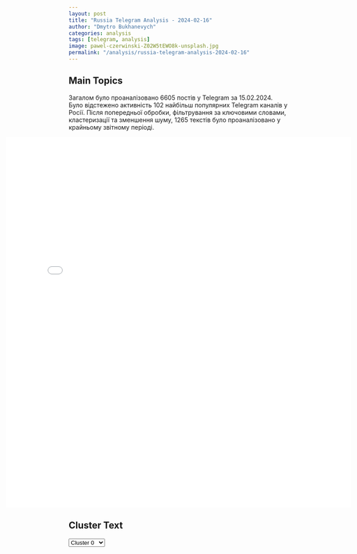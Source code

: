 ```yaml
---
layout: post
title: "Russia Telegram Analysis - 2024-02-16"
author: "Dmytro Bukhanevych"
categories: analysis
tags: [telegram, analysis]
image: pawel-czerwinski-Z02W5tEWO8k-unsplash.jpg
permalink: "/analysis/russia-telegram-analysis-2024-02-16"
---
```


<style>
    /* Adjusting iframe-container styles */
    .wide-iframe-container {
        width: calc(100% + 30vw);  /* Extending the width */
        margin-left: -15vw;       /* Negative margin to push to the left */
        overflow: hidden;         /* In case the iframe content spills over */
    }

    .wide-iframe-container iframe {
        width: 100%;  /* Making the iframe take the full width of its container */
        border: none; /* Removing any borders from the iframe */
    }

    /* Toggle mechanism */
    .hidden {
        display: none;
    }
    
    .show-content-target:checked + .show-content {
        display: block;
    }
</style>

<h2>Main Topics</h2>
<p>Загалом було проаналізовано 6605 постів у Telegram за 15.02.2024. Було відстежено активність 102 найбільш популярних Telegram каналів у Росії. Після попередньої обробки, фільтрування за ключовими словами, кластеризації та зменшення шуму, 1265 текстів було проаналізовано у крайньому звітному періоді.</p>
<!-- Embedding Main Plotly Visualization -->
<div class="wide-iframe-container">
    <iframe src="{{site.baseurl}}/visualizations/2024-02-16/fig_topics_time.html" height="850"></iframe>
</div>


<h2>Cluster Text</h2>

<!-- Dropdown to select a cluster -->
<select id="clusterSelector" onchange="displayClusterText()">
<option value="0">Cluster 0</option><option value="1">Cluster 1</option><option value="2">Cluster 2</option><option value="3">Cluster 3</option><option value="4">Cluster 4</option><option value="5">Cluster 5</option><option value="6">Cluster 6</option><option value="7">Cluster 7</option><option value="8">Cluster 8</option><option value="9">Cluster 9</option><option value="10">Cluster 10</option><option value="11">Cluster 11</option>
</select>

<!-- Display area for the selected cluster's text -->
<div id="clusterTextDisplay" class="hidden"></div>

<script type="text/javascript">
    var clusterDetails = {"0": "<b>Total Posts:</b> 409<br><b>Date:</b> 2024-02-15 19:30:24+00:00<br><b>Author:</b> mikle1on<br><b>Link:</b> https://t.me/s/Mikle1On/22697<br><b>Subscribers:</b> 613476<br><b>Text:</b> \u0422\u0435\u043a\u0441\u0442: \u041e\u0442 \u0420\u0443\u0441\u0441\u043a\u043e\u0433\u043e \u043f\u0430\u0442\u0440\u0438\u043e\u0442\u0430:... \u041d\u0430\u0448\u0430 \u0430\u0440\u043c\u0438\u044f \u0442\u0430\u043a\u0436\u0435 \u0437\u0430\u043d\u044f\u043b\u0430 \u043c\u043e\u0449\u043d\u044b\u0439 \u0443\u043a\u0440\u0435\u043f\u0440\u0430\u0439\u043e\u043d \"\u0427\u0435\u0431\u0443\u0440\u0430\u0448\u043a\u0430\"(\u043d\u0435\u0434\u0430\u043b\u0435\u043a\u043e \u043e\u0442 \"\u0417\u0435\u043d\u0438\u0442\u0430') \u0438 \u0441\u0430\u043c\u0443\u044e \u0432\u043e\u0441\u0442\u043e\u0447\u043d\u0443\u044e \u043f\u043e\u0437\u0438\u0446\u0438\u044e \u0445\u043e\u0445\u043b\u0430. \u041f\u043e\u0434 \u043a\u043e\u043d\u0442\u0440\u043e\u043b\u044c \u0432\u0437\u044f\u0442\u0430 \u0414\u043e\u043d\u0435\u0446\u043a\u0430\u044f \u0424\u0438\u043b\u044c\u0442\u0440\u043e\u0432\u0430\u043d\u043d\u0430\u044f \u0421\u0442\u0430\u043d\u0446\u0438\u044f. \u0421\u043e\u043e\u0431\u0449\u0430\u044e\u0442, \u0447\u0442\u043e \u043d\u0430\u0448\u0438 \u0448\u0442\u0443\u0440\u043c\u043e\u0432\u0438\u043a\u0438 \u043f\u0435\u0440\u0435\u0440\u0435\u0437\u0430\u043b\u0438 \u0434\u043e\u0440\u043e\u0433\u0443 \u043d\u0430 \u041b\u0430\u0441\u0442\u043e\u0447\u043a\u0438\u043d\u043e \u0438 \u0434\u043e\u0448\u043b\u0438 \u0434\u043e \u0414\u0443\u0440\u043d\u043e\u0433\u043e \u043e\u0432\u0440\u0430\u0433\u0430. \u042d\u0442\u043e \u043d\u0435\u0441\u043a\u043e\u043b\u044c\u043a\u043e \u0437\u0430\u0442\u0440\u0443\u0434\u043d\u0438\u0442 \u043e\u0442\u0445\u043e\u0434 \u043e\u0441\u0442\u0430\u044e\u0449\u0438\u0445\u0441\u044f \u0432 \u0410\u0432\u0434\u0435\u0435\u0432\u043a\u0435 \u0441\u0438\u043b \u0412\u0421\u0423.\u0421\u043b\u0430\u0432\u0430 \u0420\u0443\u0441\u0441\u043a\u043e\u043c\u0443 \u0421\u043e\u043b\u0434\u0430\u0442\u0443!", "1": "<b>Total Posts:</b> 20<br><b>Date:</b> 2024-02-15 17:30:42+00:00<br><b>Author:</b> warhistoryalconafter<br><b>Link:</b> https://t.me/s/warhistoryalconafter/147423<br><b>Subscribers:</b> 473942<br><b>Text:</b> \u0422\u0435\u043a\u0441\u0442: \ud83c\uddfa\ud83c\udde6\u041f\u0440\u0435\u0437\u0438\u0434\u0435\u043d\u0442 \u0423\u043a\u0440\u0430\u0438\u043d\u044b \u0412\u043b\u0430\u0434\u0438\u043c\u0438\u0440 \u0417\u0435\u043b\u0435\u043d\u0441\u043a\u0438\u0439 \u043f\u043e\u0434\u043f\u0438\u0441\u0430\u043b \u0437\u0430\u043a\u043e\u043d \u043e \u043b\u0435\u0433\u0430\u043b\u0438\u0437\u0430\u0446\u0438\u0438 \u0432 \u0441\u0442\u0440\u0430\u043d\u0435 \u043c\u0435\u0434\u0438\u0446\u0438\u043d\u0441\u043a\u043e\u0433\u043e \u043a\u0430\u043d\u043d\u0430\u0431\u0438\u0441\u0430 (\u043c\u0430\u0440\u0438\u0445\u0443\u0430\u043d\u044b).", "2": "<b>Total Posts:</b> 19<br><b>Date:</b> 2024-02-15 18:06:46+00:00<br><b>Author:</b> rossia_putin<br><b>Link:</b> https://t.me/s/ROSSIA_PUTIN/83254<br><b>Subscribers:</b> 320436<br><b>Text:</b> \u0422\u0435\u043a\u0441\u0442: \ud83c\uddf7\ud83c\uddfa \ud83d\udc54 \u041f\u0443\u0442\u0438\u043d \u043f\u043e\u0441\u0435\u0442\u0438\u043b \u00ab\u0423\u0440\u0430\u043b\u0432\u0430\u0433\u043e\u043d\u0437\u0430\u0432\u043e\u0434\u00bb \u0432 \u041d\u0438\u0436\u043d\u0435\u043c \u0422\u0430\u0433\u0438\u043b\u0435\u041e\u043d \u043e\u0437\u043d\u0430\u043a\u043e\u043c\u0438\u043b\u0441\u044f \u0441 \u043f\u0440\u043e\u0438\u0437\u0432\u043e\u0434\u0441\u0442\u0432\u043e\u043c \u0431\u0440\u043e\u043d\u0435\u0442\u0435\u0445\u043d\u0438\u043a\u0438 \u0438 \u043f\u043e\u043e\u0431\u0449\u0430\u043b\u0441\u044f \u0441 \u0440\u0430\u0431\u043e\u0447\u0438\u043c\u0438.\ud83d\udd14  \u041c\u044b \u043d\u0438\u043a\u043e\u0433\u0434\u0430 \u043d\u0435 \u0434\u0435\u043b\u0430\u043b\u0438 \u0440\u0430\u0437\u043d\u0438\u0446\u0443 \u043c\u0435\u0436\u0434\u0443 \u0440\u0443\u0441\u0441\u043a\u0438\u043c\u0438 \u0438 \u0443\u043a\u0440\u0430\u0438\u043d\u0446\u0430\u043c\u0438, \u043c\u0435\u0436\u0434\u0443 \u0420\u043e\u0441\u0441\u0438\u0435\u0439 \u0438 \u0423\u043a\u0440\u0430\u0438\u043d\u043e\u0439 - \u041f\u0443\u0442\u0438\u043d\u0414\u0440\u0443\u0433\u0438\u0435 \u0437\u0430\u044f\u0432\u043b\u0435\u043d\u0438\u044f \u043f\u0440\u0435\u0437\u0438\u0434\u0435\u043d\u0442\u0430 \u043d\u0430 \u0432\u0441\u0442\u0440\u0435\u0447\u0435 \u0441 \u0440\u0430\u0431\u043e\u0442\u043d\u0438\u043a\u0430\u043c\u0438 \"\u0423\u0440\u0430\u043b\u0432\u0430\u0433\u043e\u043d\u0437\u0430\u0432\u043e\u0434\" \u0432 \u0421\u0432\u0435\u0440\u0434\u043b\u043e\u0432\u0441\u043a\u043e\u0439 \u043e\u0431\u043b\u0430\u0441\u0442\u0438:\ud83d\udce3  \u041f\u0440\u043e\u0433\u0440\u0430\u043c\u043c\u0443 \u00ab\u041c\u043e\u043b\u043e\u0434\u0430\u044f \u0441\u0435\u043c\u044c\u044f\u00bb \u043f\u0440\u043e\u0434\u043b\u044f\u0442 \u043f\u043e\u0441\u043b\u0435 2025 \u0433\u043e\u0434\u0430, \u043f\u043e\u0442\u043e\u043c\u0443 \u0447\u0442\u043e \u043e\u043d\u0430 \u043f\u043e\u043b\u044c\u0437\u0443\u044e\u0442\u0441\u044f \u043f\u043e\u0434\u0434\u0435\u0440\u0436\u043a\u043e\u0439\ud83d\udce3  \u0415\u0441\u043b\u0438 \u043c\u044b \u0445\u043e\u0442\u0438\u043c \u0441\u043e\u0445\u0440\u0430\u043d\u0438\u0442\u044c\u0441\u044f \u043a\u0430\u043a \u044d\u0442\u043d\u043e\u0441 \u0438\u043b\u0438 \u043a\u0430\u043a \u044d\u0442\u043d\u043e\u0441\u044b, \u043d\u0430\u0441\u0435\u043b\u044f\u044e\u0449\u0438\u0435 \u0420\u043e\u0441\u0441\u0438\u044e, - \u0434\u043e\u043b\u0436\u043d\u043e \u0431\u044b\u0442\u044c \u043a\u0430\u043a \u043c\u0438\u043d\u0438\u043c\u0443\u043c \u0434\u0432\u0430 \u0440\u0435\u0431\u0435\u043d\u043a\u0430.\ud83d\udce3  \u0412 \u0420\u043e\u0441\u0441\u0438\u0438 \u043d\u0438\u043a\u043e\u0433\u0434\u0430 \u043d\u0435 \u0431\u044b\u043b\u043e \u0438 \u043d\u0435 \u0431\u0443\u0434\u0435\u0442 \u043d\u0438\u043a\u0430\u043a\u043e\u0433\u043e \u0441\u043e\u0447\u0443\u0432\u0441\u0442\u0432\u0438\u044f \u043a \u043d\u0430\u0446\u0438\u0441\u0442\u0430\u043c\ud83d\udce3  \u041f\u043e\u0441\u043b\u0435 \u043e\u043a\u043e\u043d\u0447\u0430\u043d\u0438\u044f \u0412\u041e\u0412 \u043c\u043d\u043e\u0433\u0438\u0435 \u043d\u0430\u0446\u0438\u0441\u0442\u044b \u0443\u0431\u0435\u0436\u0430\u043b\u0438 \u0437\u0430\u0433\u0440\u0430\u043d\u0438\u0446\u0443 \u0438 \u043d\u0430 \u043d\u0438\u0445 \u043f\u0440\u043e\u0442\u0438\u0432\u043d\u0438\u043a \u0441\u0434\u0435\u043b\u0430\u043b \u0441\u0442\u0430\u0432\u043a\u0443\ud83d\udce3  \u041c\u044b \u0431\u0443\u0434\u0435\u043c \u0438 \u0434\u0430\u043b\u044c\u0448\u0435 \u0437\u0430\u0449\u0438\u0449\u0430\u0442\u044c \u043b\u044e\u0434\u0435\u0439 \u043d\u0430\u0448\u0438\u0445, \u043a\u043e\u0442\u043e\u0440\u044b\u0435 \u0442\u0430\u043c \u0436\u0438\u0432\u0443\u0442 \u2014 \u041f\u0443\u0442\u0438\u043d  \u043e\u0431 \u043e\u0442\u043d\u043e\u0448\u0435\u043d\u0438\u0438 \u043a \u0423\u043a\u0440\u0430\u0438\u043d\u0435 \u0438 \u0443\u043a\u0440\u0430\u0438\u043d\u0441\u043a\u043e\u043c\u0443 \u043d\u0430\u0440\u043e\u0434\u0443 \ud83d\udce3  \u0411\u043e\u043b\u0435\u0435 \u0441\u0435\u0440\u044c\u0435\u0437\u043d\u044b\u0435 \u043f\u043b\u0430\u043d\u044b \u0441\u0435\u0439\u0447\u0430\u0441 \u0441\u0442\u0430\u0432\u044f\u0442\u0441\u044f \u0441\u0442\u043e\u044f\u0442 \u0432 \u0437\u043e\u043d\u0435 \u043f\u0440\u043e\u0432\u0435\u0434\u0435\u043d\u0438\u044f \u0421\u0412\u041e, \u043d\u043e \u0438 \u0433\u0440\u0430\u0436\u0434\u0430\u043d\u0441\u043a\u0430\u044f \u043f\u043e\u0432\u0435\u0441\u0442\u043a\u0430 \u0431\u043e\u043b\u044c\u0448\u0430\u044f \ud83d\udce3  \u0412\u044b\u043f\u0443\u0441\u043a\u0430\u0435\u043c\u044b\u0439 \u043d\u0430 \u0423\u0440\u0430\u043b\u0432\u0430\u0433\u043e\u043d\u0437\u0430\u0432\u043e\u0434\u0435 \u00ab\u0422-90 \u041f\u0440\u043e\u0440\u044b\u0432\u00bb - \u043b\u0443\u0447\u0448\u0438\u0439 \u0442\u0430\u043d\u043a \u0432 \u043c\u0438\u0440\u0435. \u0411\u0435\u0437 \u0432\u0441\u044f\u043a\u043e\u0433\u043e \u043f\u0440\u0435\u0443\u0432\u0435\u043b\u0438\u0447\u0435\u043d\u0438\u044f\ud83d\udc54 \ud83c\uddf7\ud83c\uddfa \u041d\u041e\u0412\u041e\u0421\u0422\u0418 24/7 \u2604\ufe0f", "3": "<b>Total Posts:</b> 17<br><b>Date:</b> 2024-02-15 09:21:59+00:00<br><b>Author:</b> imnotbozhena<br><b>Link:</b> https://t.me/s/imnotbozhena/41635<br><b>Subscribers:</b> 506235<br><b>Text:</b> \u0422\u0435\u043a\u0441\u0442: \u0422\u0430\u043a\u0435\u0440 \u041a\u0430\u0440\u043b\u0441\u043e\u043d \u043d\u0430\u0447\u0430\u043b \u0432\u044b\u043a\u043b\u0430\u0434\u044b\u0432\u0430\u0442\u044c \u0440\u043e\u043b\u0438\u043a\u0438 \u043e \u041c\u043e\u0441\u043a\u0432\u0435. \u041d\u0430 \u0432\u0438\u0434\u0435\u043e \u043e\u043d \u0441\u0440\u0430\u0432\u043d\u0438\u0432\u0430\u0435\u0442 \u043c\u0435\u0442\u0440\u043e\u043f\u043e\u043b\u0438\u0442\u0435\u043d \u041d\u044c\u044e-\u0419\u043e\u0440\u043a\u0430 \u0441 \u043d\u0430\u0448\u0438\u043c, \u043e\u0441\u0442\u0430\u043d\u043e\u0432\u0438\u0432\u0448\u0438\u0441\u044c \u043d\u0430 \u0441\u0442\u0430\u043d\u0446\u0438\u0438 \u00ab\u041a\u0438\u0435\u0432\u0441\u043a\u0430\u044f\u00bb, \u043a\u043e\u0442\u043e\u0440\u0430\u044f, \u043f\u043e \u0435\u0433\u043e \u0441\u043b\u043e\u0432\u0430\u043c, \u00ab\u0432\u044b\u0433\u043b\u044f\u0434\u0438\u0442 \u043b\u0443\u0447\u0448\u0435, \u0447\u0435\u043c \u0447\u0442\u043e \u0431\u044b \u0442\u043e \u043d\u0438 \u0431\u044b\u043b\u043e \u0432 \u0421\u0428\u0410\u00bb.\u0411\u0435\u0434\u043e\u043b\u0430\u0433\u0438, \u0434\u0430\u0436\u0435 \u043d\u043e\u0440\u043c\u0430\u043b\u044c\u043d\u043e\u0433\u043e \u043c\u0435\u0442\u0440\u043e \u043d\u0435 \u0432\u0438\u0434\u0435\u043b\u0438.", "4": "<b>Total Posts:</b> 147<br><b>Date:</b> 2024-02-15 07:15:18+00:00<br><b>Author:</b> ostashkonews<br><b>Link:</b> https://t.me/s/OstashkoNews/119973<br><b>Subscribers:</b> 394412<br><b>Text:</b> \u0422\u0435\u043a\u0441\u0442: \ud83c\uddeb\ud83c\uddf2\ud83c\uddfa\ud83c\udde6 \u0421\u0442\u043e\u043b\u0442\u0435\u043d\u0431\u0435\u0440\u0433: \u043f\u043e\u0434\u0434\u0435\u0440\u0436\u043a\u0430 \u0423\u043a\u0440\u0430\u0438\u043d\u044b \u2013 \u044d\u0442\u043e \u0438\u043d\u0432\u0435\u0441\u0442\u0438\u0446\u0438\u0438 \u0432 \u043d\u0430\u0448\u0443 \u0441\u043e\u0431\u0441\u0442\u0432\u0435\u043d\u043d\u0443\u044e \u0431\u0435\u0437\u043e\u043f\u0430\u0441\u043d\u043e\u0441\u0442\u044c\u0413\u0435\u043d\u0441\u0435\u043a \u043e\u0442\u043a\u0440\u044b\u0442\u043e \u043f\u0440\u0438\u0437\u043d\u0430\u043b \u043d\u0430 \u0432\u0435\u0441\u044c \u043c\u0438\u0440, \u0434\u043b\u044f \u0447\u0435\u0433\u043e \u041d\u0410\u0422\u041e \u043d\u0443\u0436\u043d\u044b \u00ab\u0434\u0435\u0448\u0435\u0432\u044b\u0435 \u0443\u043a\u0440\u0430\u0438\u043d\u0446\u044b\u00bb. \u042d\u0442\u043e \u0434\u0430\u0432\u043d\u043e \u0443\u0436\u0435 \u043d\u0435 \u0441\u0442\u0435\u0441\u043d\u044f\u044e\u0442\u0441\u044f \u043e\u0437\u0432\u0443\u0447\u0438\u0432\u0430\u0442\u044c \u043d\u0430 \u0417\u0430\u043f\u0430\u0434\u0435.\ud83d\udcdd \u00ab\u042f \u043e\u0436\u0438\u0434\u0430\u044e, \u0447\u0442\u043e \u041a\u043e\u043d\u0433\u0440\u0435\u0441\u0441 \u0421\u0428\u0410 \u043f\u0440\u0438\u043c\u0435\u0442 \u043f\u0430\u043a\u0435\u0442 \u043c\u0435\u0440 \u043f\u043e \u0434\u0430\u043b\u044c\u043d\u0435\u0439\u0448\u0435\u0439 \u043f\u043e\u0434\u0434\u0435\u0440\u0436\u043a\u0435 \u0423\u043a\u0440\u0430\u0438\u043d\u044b, \u043f\u043e\u0442\u043e\u043c\u0443 \u0447\u0442\u043e \u043f\u043e\u0434\u0434\u0435\u0440\u0436\u043a\u0430 \u0423\u043a\u0440\u0430\u0438\u043d\u044b - \u044d\u0442\u043e \u043d\u0435 \u0431\u043b\u0430\u0433\u043e\u0442\u0432\u043e\u0440\u0438\u0442\u0435\u043b\u044c\u043d\u043e\u0441\u0442\u044c\u00bb, \u2013 \u0441\u043a\u0430\u0437\u0430\u043b \u0421\u0442\u043e\u043b\u0442\u0435\u043d\u0431\u0435\u0440\u0433, \u043d\u0430\u043f\u043e\u043c\u043d\u0438\u0432 \u043a\u0438\u0435\u0432\u0441\u043a\u043e\u043c\u0443 \u0440\u0435\u0436\u0438\u043c\u0443 \u043f\u0440\u043e \u0435\u0433\u043e \u0434\u043e\u043b\u0433\u0438.\u041e\u0441\u0442\u0430\u0448\u043a\u043e! \u0412\u0430\u0436\u043d\u043e\u0435 - \u043f\u043e\u0434\u043f\u0438\u0448\u0438\u0441\u044c", "5": "<b>Total Posts:</b> 137<br><b>Date:</b> 2024-02-15 13:02:06+00:00<br><b>Author:</b> rt_russian<br><b>Link:</b> https://t.me/s/rt_russian/189671<br><b>Subscribers:</b> 841622<br><b>Text:</b> \u0422\u0435\u043a\u0441\u0442: \u0413\u043b\u0430\u0432\u043d\u043e\u0435 \u043e\u0431 \u043e\u0431\u0441\u0442\u0440\u0435\u043b\u0435 \u0411\u0435\u043b\u0433\u043e\u0440\u043e\u0434\u0430 \u0441\u043e \u0441\u0442\u043e\u0440\u043e\u043d\u044b \u0412\u0421\u0423:\u2014 \u043f\u043e\u0433\u0438\u0431\u043b\u0438 \u0448\u0435\u0441\u0442\u044c \u0447\u0435\u043b\u043e\u0432\u0435\u043a, \u0432 \u0442\u043e\u043c \u0447\u0438\u0441\u043b\u0435 \u0447\u0435\u0442\u044b\u0440\u0451\u0445\u043c\u0435\u0441\u044f\u0447\u043d\u044b\u0439 \u0440\u0435\u0431\u0451\u043d\u043e\u043a, 17 \u043f\u043e\u043b\u0443\u0447\u0438\u043b\u0438 \u0440\u0430\u043d\u0435\u043d\u0438\u044f, \u0441\u0440\u0435\u0434\u0438 \u043d\u0438\u0445 \u2014 \u0447\u0435\u0442\u0432\u0435\u0440\u043e \u0434\u0435\u0442\u0435\u0439;\u2014 \u043f\u043e\u0434 \u0443\u0434\u0430\u0440 \u043f\u043e\u043f\u0430\u043b\u0438 \u0442\u043e\u0440\u0433\u043e\u0432\u044b\u0439 \u0446\u0435\u043d\u0442\u0440, \u0441\u0442\u0430\u0434\u0438\u043e\u043d \u0448\u043a\u043e\u043b\u044b \u211642, \u043f\u043e\u0432\u0440\u0435\u0436\u0434\u0435\u043d\u044b \u0436\u0438\u043b\u044b\u0435 \u043c\u043d\u043e\u0433\u043e\u044d\u0442\u0430\u0436\u043a\u0438;\u2014 \u0432 \u0433\u043e\u0440\u043e\u0434 \u043f\u043e \u043f\u043e\u0440\u0443\u0447\u0435\u043d\u0438\u044e \u041c\u0443\u0440\u0430\u0448\u043a\u043e \u043d\u0430\u043f\u0440\u0430\u0432\u0438\u043b\u0438 \u0431\u0440\u0438\u0433\u0430\u0434\u0443 \u0432\u0440\u0430\u0447\u0435\u0439 \u0444\u0435\u0434\u0435\u0440\u0430\u043b\u044c\u043d\u044b\u0445 \u0446\u0435\u043d\u0442\u0440\u043e\u0432; \u2014 14 \u0441\u043d\u0430\u0440\u044f\u0434\u043e\u0432 RM-70 Vampire \u0443\u0434\u0430\u043b\u043e\u0441\u044c \u0441\u0431\u0438\u0442\u044c, \u0441\u043e\u043e\u0431\u0449\u0438\u043b\u0438 \u0432 \u041c\u0438\u043d\u043e\u0431\u043e\u0440\u043e\u043d\u044b \u0420\u0424;\u2014 \u0420\u043e\u0441\u0441\u0438\u044f \u0432\u044b\u043d\u0435\u0441\u0435\u0442 \u043e\u0447\u0435\u0440\u0435\u0434\u043d\u043e\u0439 \u0442\u0435\u0440\u0430\u043a\u0442 \u0412\u0421\u0423 \u043d\u0430 \u0440\u0430\u0441\u0441\u043c\u043e\u0442\u0440\u0435\u043d\u0438\u0435 \u043c\u0435\u0436\u0434\u0443\u043d\u0430\u0440\u043e\u0434\u043d\u044b\u0445 \u043e\u0440\u0433\u0430\u043d\u0438\u0437\u0430\u0446\u0438\u0439, \u0437\u0430\u044f\u0432\u0438\u043b\u0430 \u041c\u0430\u0440\u0438\u044f \u0417\u0430\u0445\u0430\u0440\u043e\u0432\u0430;\u2014 \u0432\u0441\u0435\u043c \u0436\u0438\u0442\u0435\u043b\u044f\u043c, \u0447\u044c\u0438 \u0434\u043e\u043c\u0430 \u043f\u043e\u0432\u0440\u0435\u0436\u0434\u0435\u043d\u044b \u043f\u0440\u0438 \u0430\u0442\u0430\u043a\u0435, \u043c\u044d\u0440\u0438\u044f \u043f\u0440\u0435\u0434\u043b\u043e\u0436\u0438\u0442 \u0432\u0440\u0435\u043c\u0435\u043d\u043d\u043e\u0435 \u0440\u0430\u0437\u043c\u0435\u0449\u0435\u043d\u0438\u0435 \u0432 \u0433\u043e\u0441\u0442\u0438\u043d\u0438\u0446\u0435.UPD. \u041f\u043e\u0441\u0442\u0440\u0430\u0434\u0430\u043b\u0438 20 \u0447\u0435\u043b\u043e\u0432\u0435\u043a, \u043f\u043e\u0433\u0438\u0431\u043b\u0438 \u0441\u0435\u043c\u0435\u0440\u043e.   \ud83d\udfe9 RT \u043d\u0430 \u0440\u0443\u0441\u0441\u043a\u043e\u043c. \u041f\u043e\u0434\u043f\u0438\u0448\u0438\u0441\u044c", "6": "<b>Total Posts:</b> 27<br><b>Date:</b> 2024-02-15 19:09:57+00:00<br><b>Author:</b> rian_ru<br><b>Link:</b> https://t.me/s/rian_ru/231764<br><b>Subscribers:</b> 2948927<br><b>Text:</b> \u0422\u0435\u043a\u0441\u0442: \u0423\u0433\u0440\u043e\u0437\u0430 \u043d\u0430\u0446\u0431\u0435\u0437\u043e\u043f\u0430\u0441\u043d\u043e\u0441\u0442\u0438 \u0421\u0428\u0410 \u0438 \u0441\u043e\u043e\u0431\u0449\u0435\u043d\u0438\u044f \u043e \u043f\u043b\u0430\u043d\u0430\u0445 \u0420\u043e\u0441\u0441\u0438\u0438 \u0440\u0430\u0437\u043c\u0435\u0441\u0442\u0438\u0442\u044c \u044f\u0434\u0435\u0440\u043d\u043e\u0435 \u043e\u0440\u0443\u0436\u0438\u0435 \u0432 \u043a\u043e\u0441\u043c\u043e\u0441\u0435 \u0434\u043b\u044f \u0438\u0441\u043f\u043e\u043b\u044c\u0437\u043e\u0432\u0430\u043d\u0438\u044f \u043f\u0440\u043e\u0442\u0438\u0432 \u0441\u043f\u0443\u0442\u043d\u0438\u043a\u043e\u0432. \u0427\u0442\u043e \u043f\u0438\u0448\u0443\u0442 \u0421\u041c\u0418  Washington Post: \u041d\u0435\u043a\u043e\u0442\u043e\u0440\u044b\u0435 \u0447\u0438\u043d\u043e\u0432\u043d\u0438\u043a\u0438 \u0431\u044b\u043b\u0438 \u0432\u0441\u0442\u0440\u0435\u0432\u043e\u0436\u0435\u043d\u044b \u0438 \u043f\u0440\u0435\u0434\u0443\u043f\u0440\u0435\u0434\u0438\u043b\u0438 \u043e \"\u0437\u043b\u043e\u0432\u0435\u0449\u0438\u0445 \u043f\u043e\u0441\u043b\u0435\u0434\u0441\u0442\u0432\u0438\u044f\u0445\". \u0420\u0435\u0447\u044c \u043c\u043e\u0436\u0435\u0442 \u0438\u0434\u0442\u0438 \u043e\u2026", "7": "<b>Total Posts:</b> 88<br><b>Date:</b> 2024-02-15 18:45:01+00:00<br><b>Author:</b> ukraina_ru<br><b>Link:</b> https://t.me/s/ukraina_ru/188631<br><b>Subscribers:</b> 369465<br><b>Text:</b> \u0422\u0435\u043a\u0441\u0442: \u2755 \u0410\u0432\u0434\u0435\u0435\u0432\u043a\u0430. \u041e\u0431\u043d\u0430\u0434\u0435\u0436\u0438\u0432\u0430\u044e\u0449\u0438\u0435 \u0438\u0442\u043e\u0433\u0438 \u0434\u043d\u044f \u0441\u043e\u043e\u0431\u0449\u0430\u0435\u0442 \u0432\u043e\u0435\u043d\u043d\u044b\u0439 \u043a\u043e\u0440\u0440\u0435\u0441\u043f\u043e\u043d\u0434\u0435\u043d\u0442 \u0410\u043b\u0435\u043a\u0441\u0430\u043d\u0434\u0440 \u041a\u043e\u0446:\u2705 \u0412\u0421 \u0420\u0424 \u0440\u0430\u0441\u0448\u0438\u0440\u0438\u043b\u0438 \u043a\u043e\u043d\u0442\u0440\u043e\u043b\u044c \u0432\u043e\u043a\u0440\u0443\u0433 \u043a\u0430\u0440\u044c\u0435\u0440\u0430 \u0438 \u0410\u0432\u0434\u0435\u0435\u0432\u0441\u043a\u043e\u0433\u043e \u043a\u043e\u043a\u0441\u043e\u0445\u0438\u043c\u0430;\u2705 \u0428\u0442\u0443\u0440\u043c\u043e\u0432\u0438\u043a\u0438 \u0437\u0430\u043d\u044f\u043b\u0438 \u0430\u0432\u0442\u043e\u0431\u0430\u0437\u0443;\u2705 \u041f\u043e\u044f\u0432\u0438\u043b\u0438\u0441\u044c \u043a\u0430\u0434\u0440\u044b \u043d\u0430\u0448\u0435\u0433\u043e \u043f\u0440\u0438\u0441\u0443\u0442\u0441\u0442\u0432\u0438\u044f \u0443 \u0410\u0432\u0434\u0435\u0435\u0432\u0441\u043a\u043e\u0439 \u0441\u0442\u0435\u043b\u044b, \u0430 \u0437\u043d\u0430\u0447\u0438\u0442 \u0437\u0430\u0447\u0438\u0449\u0435\u043d\u0430 \u0431\u043b\u0438\u0436\u0430\u0439\u0448\u0430\u044f \u043b\u0435\u0441\u043e\u043f\u043e\u043b\u043e\u0441\u0430 \u0438 \u043f\u0435\u0440\u0435\u043a\u0440\u044b\u0442\u0430 \u0434\u043e\u0440\u043e\u0433\u0430 \u043d\u0430 \u041b\u0430\u0441\u0442\u043e\u0447\u043a\u0438\u043d\u043e. \u0423\u043a\u0440\u0435\u043f\u0440\u0430\u0439\u043e\u043d \u00ab\u0411\u0440\u0435\u0432\u043d\u043e\u00bb, \u043f\u043e\u0445\u043e\u0436\u0435, \u043f\u0430\u043b;\u2705 \u0428\u0442\u0443\u0440\u043c\u043e\u0432\u0438\u043a\u0438 1 \u0421\u043b\u0430\u0432\u044f\u043d\u0441\u043a\u043e\u0439 \u0431\u0440\u0438\u0433\u0430\u0434\u044b \u0437\u0430\u043d\u044f\u043b\u0438 \u0443\u043a\u0440\u0435\u043f\u0440\u0430\u0439\u043e\u043d \u00ab\u0417\u0435\u043d\u0438\u0442\u00bb \u043d\u0430 \u0442\u0435\u0440\u0440\u0438\u0442\u043e\u0440\u0438\u0438 \u0431\u044b\u0432\u0448\u0435\u0439 \u0447\u0430\u0441\u0442\u0438 \u041f\u0412\u041e. \u0412\u043f\u0435\u0440\u0435\u0434\u0438 \u0443\u043a\u0440\u0435\u043f \u00ab\u0427\u0435\u0431\u0443\u0440\u0430\u0448\u043a\u0430\u00bb \u0438 \u043c\u0438\u043a\u0440\u043e\u0440\u0430\u0439\u043e\u043d \u00ab\u0425\u0438\u043c\u0438\u043a\u00bb;\u2705 \u041f\u0440\u0438\u0445\u043e\u0434\u0438\u0442 \u0438\u043d\u0444\u043e\u0440\u043c\u0430\u0446\u0438\u044f \u043e \u0432\u0437\u044f\u0442\u0438\u0438 \u043f\u043e\u0434 \u043a\u043e\u043d\u0442\u0440\u043e\u043b\u044c \u043d\u0430\u0448\u0438\u043c\u0438 \u0441\u0438\u043b\u0430\u043c\u0438 \u0414\u043e\u043d\u0435\u0446\u043a\u043e\u0439 \u0444\u0438\u043b\u044c\u0442\u0440\u043e\u0432\u0430\u043b\u044c\u043d\u043e\u0439 \u0441\u0442\u0430\u043d\u0446\u0438\u0438;\u0421\u043b\u0430\u0432\u0430 \u0440\u0443\u0441\u0441\u043a\u043e\u043c\u0443 \u043e\u0440\u0443\u0436\u0438\u044e! \u0421\u043b\u0430\u0432\u0430 \u0440\u0443\u0441\u0441\u043a\u043e\u043c\u0443 \u0441\u043e\u043b\u0434\u0430\u0442\u0443!", "8": "<b>Total Posts:</b> 81<br><b>Date:</b> 2024-02-15 16:04:49+00:00<br><b>Author:</b> breakingmash<br><b>Link:</b> https://t.me/s/breakingmash/51748<br><b>Subscribers:</b> 2223497<br><b>Text:</b> \u0422\u0435\u043a\u0441\u0442: \"\u0420\u043e\u0441\u0441\u0438\u044f \u043d\u0438\u043a\u043e\u0433\u0434\u0430 \u043d\u0435 \u0440\u0430\u0437\u0434\u0435\u043b\u044f\u043b\u0430 \u0440\u0443\u0441\u0441\u043a\u0438\u0445 \u0438 \u0443\u043a\u0440\u0430\u0438\u043d\u0446\u0435\u0432, \u0441\u0447\u0438\u0442\u0430\u044f, \u0447\u0442\u043e \u044d\u0442\u043e \u043e\u0434\u0438\u043d \u043d\u0430\u0440\u043e\u0434\"\u0412\u043b\u0430\u0434\u0438\u043c\u0438\u0440 \u041f\u0443\u0442\u0438\u043d \u043f\u0440\u0438\u0431\u044b\u043b \u0432 \u0421\u0432\u0435\u0440\u0434\u043b\u043e\u0432\u0441\u043a\u0443\u044e \u043e\u0431\u043b\u0430\u0441\u0442\u044c \u0441 \u0440\u0430\u0431\u043e\u0447\u0438\u043c \u0432\u0438\u0437\u0438\u0442\u043e\u043c. \u0421\u0435\u0439\u0447\u0430\u0441 \u043f\u0440\u0435\u0437\u0438\u0434\u0435\u043d\u0442 \u043d\u0430\u0445\u043e\u0434\u0438\u0442\u0441\u044f \u043d\u0430 \"\u0423\u0440\u0430\u043b\u0432\u0430\u0433\u043e\u043d\u0437\u0430\u0432\u043e\u0434\u0435\" \u0433\u0434\u0435 \u043e\u0431\u0449\u0430\u0435\u0442\u0441\u044f \u0441 \u0441\u043e\u0442\u0440\u0443\u0434\u043d\u0438\u043a\u0430\u043c\u0438 \u0438 \u043e\u0441\u043c\u0430\u0442\u0440\u0438\u0432\u0430\u0435\u0442 \u0431\u0440\u043e\u043d\u0435\u0442\u0435\u0445\u043d\u0438\u043a\u0443. \u2014 \u0412 \u0420\u043e\u0441\u0441\u0438\u0438 \u043d\u0438\u043a\u043e\u0433\u0434\u0430 \u043d\u0435 \u0431\u044b\u043b\u043e \u0438 \u043d\u0435 \u0431\u0443\u0434\u0435\u0442 \u0441\u043e\u0447\u0443\u0432\u0441\u0442\u0432\u0438\u044f \u043a \u043d\u0430\u0446\u0438\u0437\u043c\u0443;\u2014 \u0421\u0435\u0439\u0447\u0430\u0441 \u0443 \u043d\u0430\u0441 \u043e\u0441\u0442\u0440\u044b\u0435 \u0437\u0430\u0434\u0430\u0447\u0438 \u0441\u0442\u043e\u044f\u0442 \u0432 \u0437\u043e\u043d\u0435 \u0421\u0412\u041e, \u043d\u043e \u0443 \u043d\u0430\u0441 \u0438 \u0433\u0440\u0430\u0436\u0434\u0430\u043d\u0441\u043a\u0430\u044f \u043f\u043e\u0432\u0435\u0441\u0442\u043a\u0430 \u0431\u043e\u043b\u044c\u0448\u0430\u044f;\u2014 \u0415\u0441\u043b\u0438 \u043c\u044b \u0445\u043e\u0442\u0438\u043c \u0441\u043e\u0445\u0440\u0430\u043d\u0438\u0442\u044c\u0441\u044f \u043a\u0430\u043a \u044d\u0442\u043d\u043e\u0441 \u0438\u043b\u0438 \u043a\u0430\u043a \u044d\u0442\u043d\u043e\u0441\u044b, \u043d\u0430\u0441\u0435\u043b\u044f\u044e\u0449\u0438\u0435 \u0420\u043e\u0441\u0441\u0438\u044e \u2014 \u0434\u043e\u043b\u0436\u043d\u043e \u0431\u044b\u0442\u044c \u043a\u0430\u043a \u043c\u0438\u043d\u0438\u043c\u0443\u043c \u0434\u0432\u0430 \u0440\u0435\u0431\u0435\u043d\u043a\u0430;\u2014 \u041e\u041f\u041a \u0420\u0424 \u043d\u0430\u0440\u0430\u0441\u0442\u0438\u043b \u0432\u044b\u043f\u0443\u0441\u043a \u0440\u0430\u0437\u043b\u0438\u0447\u043d\u043e\u0439 \u0442\u0435\u0445\u043d\u0438\u043a\u0438 \u0432 \u0440\u0430\u0437\u044b;\u2014 \u0412\u044b\u043f\u0443\u0441\u043a\u0430\u0435\u043c\u044b\u0439 \u043d\u0430 \u0423\u0440\u0430\u043b\u0432\u0430\u0433\u043e\u043d\u0437\u0430\u0432\u043e\u0434\u0435 \"\u0422-90 \u041f\u0440\u043e\u0440\u044b\u0432\" - \u043b\u0443\u0447\u0448\u0438\u0439 \u0442\u0430\u043d\u043a \u0432 \u043c\u0438\u0440\u0435. \u0418 \u0440\u0435\u0431\u044f\u0442\u0430 \u043d\u0430\u0448\u0438 \u0433\u043e\u0432\u043e\u0440\u044f\u0442, \u0442\u0430\u043d\u043a\u0438\u0441\u0442\u044b, \u0438 \u043f\u0440\u043e\u0442\u0438\u0432\u043d\u0438\u043a \u0442\u043e \u0436\u0435 \u0441\u0430\u043c\u043e\u0435 \u043f\u0440\u0438\u0437\u043d\u0430\u0435\u0442. \u041b\u0443\u0447\u0448\u0430\u044f \u043c\u0430\u0448\u0438\u043d\u0430 \u0432 \u043c\u0438\u0440\u0435.\u2757\ufe0f \u041f\u043e\u0434\u043f\u0438\u0441\u044b\u0432\u0430\u0439\u0441\u044f \u043d\u0430 Mash", "9": "<b>Total Posts:</b> 26<br><b>Date:</b> 2024-02-15 15:48:37+00:00<br><b>Author:</b> solovievlive<br><b>Link:</b> https://t.me/s/SolovievLive/240543<br><b>Subscribers:</b> 1283888<br><b>Text:</b> \u0422\u0435\u043a\u0441\u0442: \u203c\ufe0f\u203c\ufe0f\u203c\ufe0f \u0412\u043b\u0430\u0434\u0438\u043c\u0438\u0440 \u041f\u0443\u0442\u0438\u043d \u043f\u0440\u0438\u0431\u044b\u043b \u0432 \u041d\u0438\u0436\u043d\u0438\u0439 \u0422\u0430\u0433\u0438\u043b \u0438 \u043f\u043e\u0441\u0435\u0442\u0438\u043b \u00ab\u0423\u0440\u0430\u043b\u0432\u0430\u0433\u043e\u043d\u0437\u0430\u0432\u043e\u0434\u00bb \u041f\u0440\u0435\u0437\u0438\u0434\u0435\u043d\u0442 \u043e\u0441\u043c\u043e\u0442\u0440\u0435\u043b \u0446\u0435\u0445 \u0438\u0437\u0433\u043e\u0442\u043e\u0432\u043b\u0435\u043d\u0438\u044f \u0442\u0440\u0430\u043d\u0441\u043c\u0438\u0441\u0441\u0438\u0439 \u0438 \u0441\u0431\u043e\u0440\u043e\u0447\u043d\u043e\u0433\u043e \u0446\u0435\u0445. \u0423\u0432\u0438\u0434\u0435\u043b \u0440\u0430\u0431\u043e\u0442\u0443 \u043f\u043e \u043c\u043e\u043d\u0442\u0430\u0436\u0443 \u0441\u0438\u0441\u0442\u0435\u043c \u0431\u043e\u0435\u0432\u044b\u0445 \u043c\u0430\u0448\u0438\u043d \u0438 \u043f\u0440\u043e\u0434\u0443\u043a\u0446\u0438\u044e, \u0433\u043e\u0442\u043e\u0432\u0443\u044e \u0434\u043b\u044f \u043e\u0442\u043f\u0440\u0430\u0432\u043a\u0438 \u00ab\u0423\u0440\u0430\u043b\u0432\u0430\u0433\u043e\u043d\u0437\u0430\u0432\u043e\u0434\u00bb \u2013 \u043e\u0434\u0438\u043d \u0438\u0437 \u043a\u0440\u0443\u043f\u043d\u0435\u0439\u0448\u0438\u0445 \u0432 \u0420\u043e\u0441\u0441\u0438\u0438 \u043f\u0440\u043e\u0438\u0437\u0432\u043e\u0434\u0438\u0442\u0435\u043b\u0435\u0439 \u0432\u043e\u0435\u043d\u043d\u043e\u0439 \u0442\u0435\u0445\u043d\u0438\u043a\u0438, \u0434\u043e\u0440\u043e\u0436\u043d\u043e-\u0441\u0442\u0440\u043e\u0438\u0442\u0435\u043b\u044c\u043d\u044b\u0445 \u043c\u0430\u0448\u0438\u043d \u0438 \u0436\u0435\u043b\u0435\u0437\u043d\u043e\u0434\u043e\u0440\u043e\u0436\u043d\u044b\u0445 \u0432\u0430\u0433\u043e\u043d\u043e\u0432. \u041d\u0430 \u0435\u0433\u043e \u043c\u043e\u0449\u043d\u043e\u0441\u0442\u044f\u0445 \u0432\u044b\u043f\u0443\u0441\u043a\u0430\u044e\u0442\u0441\u044f \u0442\u0430\u043d\u043a \u0422-14 \u043d\u0430 \u043f\u043b\u0430\u0442\u0444\u043e\u0440\u043c\u0435 \u00ab\u0410\u0440\u043c\u0430\u0442\u0430\u00bb, \u0442\u0430\u043d\u043a \u0422-90\u041c \u00ab\u041f\u0440\u043e\u0440\u044b\u0432\u00bb, \u043c\u043e\u0434\u0435\u0440\u043d\u0438\u0437\u0438\u0440\u043e\u0432\u0430\u043d\u043d\u044b\u0439 \u0442\u0430\u043d\u043a \u0422-72\u04113\u041c.", "10": "<b>Total Posts:</b> 17<br><b>Date:</b> 2024-02-15 07:36:01+00:00<br><b>Author:</b> ru2ch<br><b>Link:</b> https://t.me/s/ru2ch/103994<br><b>Subscribers:</b> 477527<br><b>Text:</b> \u0422\u0435\u043a\u0441\u0442: \u26a1\ufe0f\u0421\u043b\u0443\u0445\u0438 \u043e \u043f\u043b\u0430\u043d\u0430\u0445 \u0420\u0424 \u0440\u0430\u0437\u043c\u0435\u0441\u0442\u0438\u0442\u044c \u044f\u0434\u0435\u0440\u043d\u043e\u0435 \u043e\u0440\u0443\u0436\u0438\u0435 \u0432 \u043a\u043e\u0441\u043c\u043e\u0441\u0435 \u2014 \u043e\u0447\u0435\u0440\u0435\u0434\u043d\u0430\u044f \u0443\u043b\u043e\u0432\u043a\u0430 \u0411\u0435\u043b\u043e\u0433\u043e \u0434\u043e\u043c\u0430, \u0437\u0430\u044f\u0432\u0438\u043b \u041f\u0435\u0441\u043a\u043e\u0432", "11": "<b>Total Posts:</b> 15<br><b>Date:</b> 2024-02-15 10:30:25+00:00<br><b>Author:</b> opersvodki<br><b>Link:</b> https://t.me/s/opersvodki/19310<br><b>Subscribers:</b> 493671<br><b>Text:</b> \u0422\u0435\u043a\u0441\u0442: \u2757\ufe0f \u0420\u0430\u043d\u0435\u043d\u044b\u0445 \u043f\u043e\u0441\u043b\u0435 \u0440\u0430\u043a\u0435\u0442\u043d\u043e\u0433\u043e \u0443\u0434\u0430\u0440\u0430 \u0412\u0421\u0423 \u043f\u043e \u0411\u0435\u043b\u0433\u043e\u0440\u043e\u0434\u0443 \u0434\u043e\u0441\u0442\u0430\u0432\u043b\u044f\u044e\u0442 \u0432 \u0431\u043e\u043b\u044c\u043d\u0438\u0446\u044b, \u0447\u0438\u0441\u043b\u043e \u043f\u043e\u0433\u0438\u0431\u0448\u0438\u0445 \u0443\u0442\u043e\u0447\u043d\u044f\u0435\u0442\u0441\u044f.\u0412\u0421\u0423 \u0432\u0435\u043b\u0438 \u043e\u0431\u0441\u0442\u0440\u0435\u043b \u0441 \u043f\u0440\u0438\u043c\u0435\u043d\u0435\u043d\u0438\u0435\u043c \u0440\u0435\u0430\u043a\u0442\u0438\u0432\u043d\u043e\u0439 \u0441\u0438\u0441\u0442\u0435\u043c\u044b \u0437\u0430\u043b\u043f\u043e\u0432\u043e\u0433\u043e \u043e\u0433\u043d\u044f RM-70 \u00ab\u0412\u0430\u043c\u043f\u0438\u0440\u00bb. \u0427\u0435\u0442\u044b\u0440\u043d\u0430\u0434\u0446\u0430\u0442\u044c \u0441\u043d\u0430\u0440\u044f\u0434\u043e\u0432 \u0431\u044b\u043b\u0438 \u0443\u043d\u0438\u0447\u0442\u043e\u0436\u0435\u043d\u044b \u0441\u0440\u0435\u0434\u0441\u0442\u0432\u0430\u043c\u0438 \u041f\u0412\u041e.\ud83c\udfaf @opersvodki"};

    function displayClusterText() {
        var selectedLabel = document.getElementById("clusterSelector").value;
        var details = clusterDetails[selectedLabel];
        var textDiv = document.getElementById("clusterTextDisplay");
        textDiv.innerHTML = '<p>' + details + '</p>';
        textDiv.classList.remove('hidden');
    }
</script>

